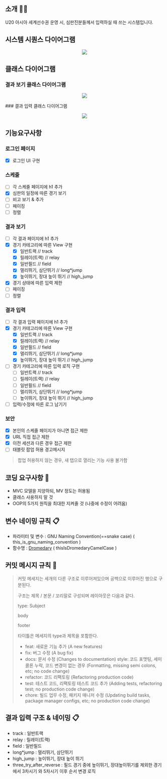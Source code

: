## 소개 💁‍♂️

U20 아시아 세계선수권 운영 시, 심판진분들께서 입력하실 때 쓰는 시스템입니다.

## 시스템 시퀀스 다이어그램
<p align="center">
  <img src="https://user-images.githubusercontent.com/75259783/216961152-dff1a093-ec73-4765-a70d-2047a57a1057.png">
</p>

## 클래스 다이어그램
### 결과 보기 클래스 다이어그램
<p align="center">
  <img src="https://user-images.githubusercontent.com/75259783/217498463-b1fd4beb-9faa-4151-843e-efc80fab34c3.png">
</p>
### 결과 입력 클래스 다이어그램
<p align="center">
  <img src="https://user-images.githubusercontent.com/75259783/217498484-c4abbcae-8fa4-441d-9bb2-7661339ca43f.png">
</p>

## 기능요구사항
### 로그인 페이지
- [x] 로그인 UI 구현
### 스케줄
- [ ] 각 스케줄 페이지에 h1 추가
- [x] 심판의 일정에 따른 경기 보기
- [ ] 비고 보기 & 추가
- [ ] 페이징
- [ ] 정렬
### 결과 보기
- [ ] 각 결과 페이지에 h1 추가
- [x] 경기 카테고리에 따른 View 구현
  - [x] 일반트랙 // track
  - [x] 릴레이(트랙) // relay
  - [x] 일반필드 // field
  - [x] 멀리뛰기, 삼단뛰기 // long*jump
  - [x] 높이뛰기, 장대 높이 뛰기 // high_jump
- [x] 경기 상태에 따른 입력 제한
- [ ] 페이징
- [ ] 정렬
### 결과 입력
- [ ] 각 결과 입력 페이지에 h1 추가
- [x] 경기 카테고리에 따른 View 구현
  - [x] 일반트랙 // track
  - [x] 릴레이(트랙) // relay
  - [x] 일반필드 // field
  - [x] 멀리뛰기, 삼단뛰기 // long*jump
  - [x] 높이뛰기, 장대 높이 뛰기 // high_jump
- [ ] 경기 카테고리에 따른 입력 로직 구현
  - [ ] 일반트랙 // track
  - [ ] 릴레이(트랙) // relay
  - [ ] 일반필드 // field
  - [ ] 멀리뛰기, 삼단뛰기 // long*jump
  - [ ] 높이뛰기, 장대 높이 뛰기 // high_jump
- [ ] 입력/수정에 따른 로그 남기기
### 보안
- [x] 본인의 스케줄 페이지가 아니면 접근 제한
- [x] URL 직접 접근 제한
- [x] 이전 세션과 다른 경우 접근 제한
- [ ] 태블릿 팝업 허용 경고메시지
> 팝업 허용하지 않는 경우, 새 탭으로 열리는 기능 사용 불가함


## 코딩 요구사항 🙏

- MVC 모델을 지양하되, MV 정도는 허용됨
- 클래스 사용하지 말 것
- OOP의 5가지 원칙을 최대한 지켜줄 것 (나중에 수정이 어려움)


## 변수 네이밍 규칙 📋

- 파라미터 및 변수 : GNU Naming Convention(==snake case) ( this_is_gnu_naming_convention )
- 함수명 : [Dromedary](https://en.wikipedia.org/wiki/Dromedary) ( thisIsDromedaryCamelCase )


## 커밋 메시지 규칙 💬

> 커밋 메세지는 세개의 다른 구조로 이루어져있으며 공백으로 이루어진 행으로 구분된다.
>
> 구조는 제목 / 본문 / 꼬리말로 구성되며 레이아웃은 다음과 같다.
>
> type: Subject
>
> body
>
> footer
>
> 타이틀은 메세지의 type과 제목을 포함한다.
>
> - feat: 새로운 기능 추가 (A new features)
> - fix: 버그 수정 (A bug fix)
> - docs: 문서 수정 (Changes to documentation)
>   style: 코드 포맷팅, 세미콜론 누락, 코드 변경이 없는 경우 (Formatting, missing semi colons, etc; no code change)
> - refactor: 코드 리팩토링 (Refactoring production code)
> - test: 테스트 코드, 리팩토링 테스트 코드 추가 (Adding tests, refactoring test; no production code change)
> - chore: 빌드 업무 수정, 패키지 매니저 수정 (Updating build tasks, package manager configs, etc; no production code change)

## 결과 입력 구조 & 네이밍 📋
- track : 일반트랙
- relay : 릴레이(트랙) 
- field : 일반필드 
- long*jump : 멀리뛰기, 삼단뛰기
- high_jump : 높이뛰기, 장대 높이 뛰기 
- three_try_after_reverse : 필드 경기 중에 높이뛰기, 장대높이뛰기를 제외한 경기에서 3차시기 와 5차시기 이후 순서 변경 로직

